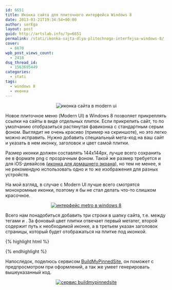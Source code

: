 ```yaml
---
id: 6651
title: Иконка сайта для плиточного интерфейса Windows 8
date: 2013-03-21T19:34:54+00:00
author: serEga
layout: post
guid: http://artslab.info/?p=6651
permalink: /stati/ikonka-sajta-dlya-plitochnogo-interfejsa-windows-8/
cover:
  - 6670
wpb_post_views_count:
  - 2418
dsq_thread_id:
  - 1563695449
categories:
  - stati
tags:
  - windows 8
  - иконка
---
```

<center>
  <img src="http://googledrive.com/host/0B9lHVSSSdxdxd0hjdUdmRzY3Tjg/ikonka_saita_dlya_windows8.png" alt="иконка сайта в modern ui" class="aligncenter size-medium wp-image-6667" srcset="http://googledrive.com/host/0B9lHVSSSdxdxd0hjdUdmRzY3Tjg/ikonka_saita_dlya_windows8.png 450w, http://googledrive.com/host/0B9lHVSSSdxdxd0hjdUdmRzY3Tjg/ikonka_saita_dlya_windows8-300x166.png 300w" sizes="(max-width: 450px) 100vw, 450px" />
</center>

Новое плиточное меню (Modern UI) в Windows 8 позволяет прикреплять ссылки на сайты в виде отдельных плиток. Если прикрепить сайт, то по умолчанию отобразиться растянутая фавиконка с стандартным серым фоном. Выглядит не очень красиво (пример на скриншоте), но это легко можно исправить. Нужно добавить специальный мета-код на ваш сайт и указать в нем иконку, заголовок и цвет самой плитки.

<!--more-->

Размер иконки должен составлять 144x144px, лучше всего сохранить ее в формате png с прозрачным фоном. Такой же размер требуется и для iOS-девайсов ([иконка для домашнего экрана](http://artslab.info/stati/optimizaciya_saita_dlya_iphone_ipad_ipod/ "Оптимизация сайта для для Iphone/iPod/iPad (добавляем иконку и сообщение приветствия)")), но тем не менее, я не рекомендую использовать одно и то же изображения для разных устройств.

На мой взгляд, в случае с Modern UI лучше всего смотрятся монохромные иконки, поэтому я бы не стал делать что-то слишком красочное.

<center>
  <a href="http://googledrive.com/host/0B9lHVSSSdxdxd0hjdUdmRzY3Tjg/11.jpg"><img src="http://googledrive.com/host/0B9lHVSSSdxdxd0hjdUdmRzY3Tjg/11-300x168.jpg" alt="интерфейс metro в windows 8" class="aligncenter size-medium wp-image-3920" /></a>
</center>

Всего нам понадобиться добавить три строки в шапку сайта, т.е. между тегами <head> и </head>. За фоновый цвет плитки отвечает первый метатег, второй содержит путь к необходимой иконке, а в третьем указан заголовок страницы, который будет отображаться на плитке под иконкой.

{% highlight html %}

<meta name="msapplication-TileColor" content="#302f30"/>
<meta name="msapplication-TileImage" content="http://artslab.info/tile_icon.png"/>
<meta name="application-name" content="ArtsLab"/>

{% endhighlight %}

Напоследок, поделюсь сервисом <a href="http://www.buildmypinnedsite.com/" target="_blank">BuildMyPinnedSite</a>, он поможет с предпросмотром при оформлений, а так же умеет генерировать вышеуказанный код.

<center>
  <a href="http://googledrive.com/host/0B9lHVSSSdxdxd0hjdUdmRzY3Tjg/windows_8_ikonka.jpg"><img src="http://googledrive.com/host/0B9lHVSSSdxdxd0hjdUdmRzY3Tjg/windows_8_ikonka-300x215.jpg" alt="сервис buildmypinnedsite" class="aligncenter size-medium wp-image-6671" srcset="http://googledrive.com/host/0B9lHVSSSdxdxd0hjdUdmRzY3Tjg/windows_8_ikonka-300x215.jpg 300w, http://googledrive.com/host/0B9lHVSSSdxdxd0hjdUdmRzY3Tjg/windows_8_ikonka.jpg 996w" sizes="(max-width: 300px) 100vw, 300px" /></a>
</center>